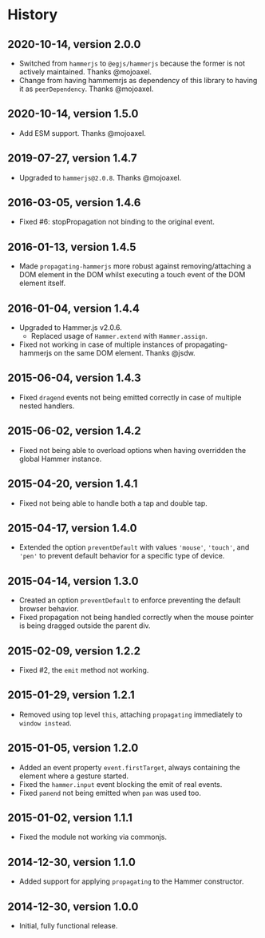# History

## 2020-10-14, version 2.0.0

- Switched from `hammerjs` to `@egjs/hammerjs` because the former is not 
  actively maintained. Thanks @mojoaxel.
- Change from having hammemrjs as dependency of this library to having it
  as `peerDependency`. Thanks @mojoaxel.


## 2020-10-14, version 1.5.0

- Add ESM support. Thanks @mojoaxel.


## 2019-07-27, version 1.4.7

- Upgraded to `hammerjs@2.0.8`. Thanks @mojoaxel.


## 2016-03-05, version 1.4.6

- Fixed #6: stopPropagation not binding to the original event.


## 2016-01-13, version 1.4.5

- Made `propagating-hammerjs` more robust against removing/attaching a DOM
  element in the DOM whilst executing a touch event of the DOM element itself.


## 2016-01-04, version 1.4.4

- Upgraded to Hammer.js v2.0.6.
  - Replaced usage of `Hammer.extend` with `Hammer.assign`.
- Fixed not working in case of multiple instances of propagating-hammerjs on
  the same DOM element. Thanks @jsdw.


## 2015-06-04, version 1.4.3

- Fixed `dragend` events not being emitted correctly in case of multiple
  nested handlers.


## 2015-06-02, version 1.4.2

- Fixed not being able to overload options when having overridden the global
  Hammer instance.


## 2015-04-20, version 1.4.1

- Fixed not being able to handle both a tap and double tap.


## 2015-04-17, version 1.4.0

- Extended the option `preventDefault` with values `'mouse'`, `'touch'`,
  and `'pen'` to prevent default behavior for a specific type of device.


## 2015-04-14, version 1.3.0

- Created an option `preventDefault` to enforce preventing the default browser
  behavior.
- Fixed propagation not being handled correctly when the mouse pointer is
  being dragged outside the parent div.


## 2015-02-09, version 1.2.2

- Fixed #2, the `emit` method not working.


## 2015-01-29, version 1.2.1

- Removed using top level `this`, attaching `propagating` immediately to
  `window instead`.


## 2015-01-05, version 1.2.0

- Added an event property `event.firstTarget`, always containing the element
  where a gesture started.
- Fixed the `hammer.input` event blocking the emit of real events.
- Fixed `panend` not being emitted when `pan` was used too.


## 2015-01-02, version 1.1.1

- Fixed the module not working via commonjs.


## 2014-12-30, version 1.1.0

- Added support for applying `propagating` to the Hammer constructor.


## 2014-12-30, version 1.0.0

- Initial, fully functional release.
